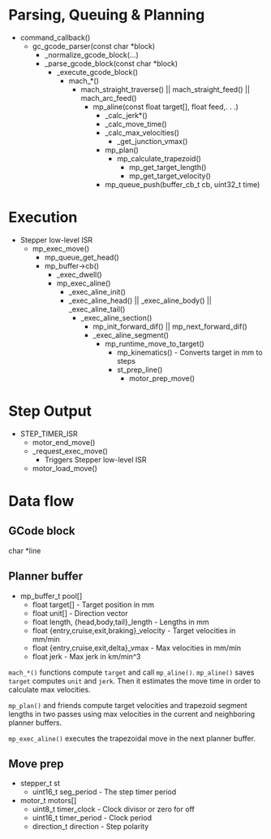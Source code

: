 # Parsing, Queuing & Planning
 * command_callback()
   * gc_gcode_parser(const char *block)
     * _normalize_gcode_block(...)
     * _parse_gcode_block(const char *block)
       * _execute_gcode_block()
         * mach_*()
           * mach_straight_traverse() || mach_straight_feed() || mach_arc_feed()
             * mp_aline(const float target[], float feed,. . .)
               * _calc_jerk*()
               * _calc_move_time()
               * _calc_max_velocities()
                 * _get_junction_vmax()
               * mp_plan()
                 * mp_calculate_trapezoid()
                   * mp_get_target_length()
                   * mp_get_target_velocity()
               * mp_queue_push(buffer_cb_t cb, uint32_t time)

# Execution
 * Stepper low-level ISR
   * mp_exec_move()
     * mp_queue_get_head()
     * mp_buffer->cb()
       * _exec_dwell()
       * mp_exec_aline()
         * _exec_aline_init()
         * _exec_aline_head() || _exec_aline_body() || _exec_aline_tail()
           * _exec_aline_section()
             * mp_init_forward_dif() || mp_next_forward_dif()
             * _exec_aline_segment()
               * mp_runtime_move_to_target()
                 * mp_kinematics() - Converts target in mm to steps
                 * st_prep_line()
                   * motor_prep_move()

# Step Output
 * STEP_TIMER_ISR
   * motor_end_move()
   * _request_exec_move()
     * Triggers Stepper low-level ISR
   * motor_load_move()


# Data flow
## GCode block
char *line

## Planner buffer
 * mp_buffer_t pool[]
   * float target[]                             - Target position in mm
   * float unit[]                               - Direction vector
   * float length, {head,body,tail}_length      - Lengths in mm
   * float {entry,cruise,exit,braking}_velocity - Target velocities in mm/min
   * float {entry,cruise,exit,delta}_vmax       - Max velocities in mm/min
   * float jerk                                 - Max jerk in km/min^3

``mach_*()`` functions compute ``target`` and call ``mp_aline()``.
``mp_aline()`` saves ``target`` computes ``unit`` and ``jerk``.  Then it
estimates the move time in order to calculate max velocities.

``mp_plan()`` and friends compute target velocities and trapezoid segment
lengths in two passes using max velocities in the current and neighboring
planner buffers.

``mp_exec_aline()`` executes the trapezoidal move in the next planner buffer.

## Move prep
 * stepper_t st
   * uint16_t seg_period   - The step timer period
 * motor_t motors[]
   * uint8_t timer_clock   - Clock divisor or zero for off
   * uint16_t timer_period - Clock period
   * direction_t direction - Step polarity
